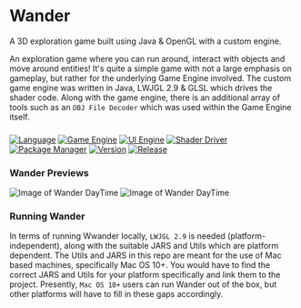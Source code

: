 # Wander
A 3D exploration game built using Java &amp; OpenGL with a custom engine.

An exploration game where you can run around, interact with objects and move around entities! It's quite a simple game with not a large emphasis on gameplay, but rather for the underlying Game Engine involved. The custom game engine was written in Java, LWJGL 2.9 & GLSL which drives the shader code. Along with the game engine, there is an additional array of tools such as an ```OBJ File Decoder``` which was used within the Game Engine itself. 

###
[![Language](https://img.shields.io/badge/Language-Java-blue)](https://shields.io/)
[![Game Engine](https://img.shields.io/badge/Game%20Engine-Custom-blue)](https://shields.io/)
[![UI Engine](https://img.shields.io/badge/UI%20Engine-LWJGL%202.9.1-blue)](https://shields.io/)
[![Shader Driver](https://img.shields.io/badge/Shader%20Driver-GLSL-blue)]()
[![Package Manager](https://img.shields.io/badge/Package%20Manager-Maven-pink)](https://shields.io/)
[![Version](https://img.shields.io/badge/Version-1.0.0-green)]()
[![Release](https://img.shields.io/badge/Released-No-red)]()


### Wander Previews
![Image of Wander DayTime](https://github.com/vrundpat/Wander/blob/main/src/Resources/Screenshots/Day.png)
![Image of Wander DayTime](https://github.com/vrundpat/Wander/blob/main/src/Resources/Screenshots/Night.png)

### Running Wander
In terms of running Wwander locally, ```LWJGL 2.9``` is needed (platform-independent), along with the suitable JARS and Utils which are platform dependent. The Utils and JARS in this repo are meant for the use of Mac based machines, specifically Mac OS 10+. You would have to find the correct JARS and Utils for your platform specifically and link them to the project. Presently, ```Mac OS 10+``` users can run Wander out of the box, but other platforms will have to fill in these gaps accordingly.

